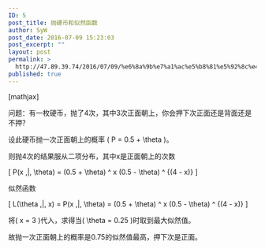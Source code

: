 ```yaml
---
ID: 5
post_title: 抛硬币和似然函数
author: SyW
post_date: 2016-07-09 15:23:03
post_excerpt: ""
layout: post
permalink: >
  http://47.89.39.74/2016/07/09/%e6%8a%9b%e7%a1%ac%e5%b8%81%e5%92%8c%e4%bc%bc%e7%84%b6%e5%87%bd%e6%95%b0/
published: true
---
```

[mathjax]

<span lang="zh-CN">问题：有一枚硬币，抛了</span><span lang="en-US">4</span><span lang="zh-CN">次，其中</span><span lang="en-US">3</span><span lang="zh-CN">次正面朝上，你会押下次正面还是背面还是不押？</span>

<span lang="zh-CN">设此硬币抛一次正面朝上的概率</span><span lang="en-US"> \( P = 0.5 + \theta \)。</span>

<span lang="zh-CN">则抛</span><span lang="en-US">4</span><span lang="zh-CN">次的结果服从</span><span lang="zh-CN">二项分布，其中x是正面朝上的次数</span>

<span lang="zh-CN"> \[ P(x \,|\, \theta) = (0.5 + \theta) ^ x (0.5 - \theta) ^ {(4 - x)} \]</span>

<span lang="zh-CN">似然函数 </span>

<span lang="zh-CN">\[ L(\theta \,|\, x) = P(x \,|\, \theta) = (0.5 + \theta) ^ x (0.5 - \theta) ^ {(4 - x)} \]</span>

<span lang="zh-CN">将\( x = 3 \)</span><span lang="zh-CN">代入，求得当</span><span lang="en-US">\( \theta = 0.25 \)</span><span lang="zh-CN">时取到最大似然值。</span>

<span lang="zh-CN">故抛一次正面朝上的概率是</span><span lang="en-US">0.75</span><span lang="zh-CN">的似然值最高，押下次是正面。</span>